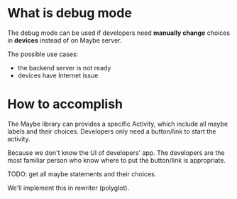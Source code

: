 # What is debug mode
The debug mode can be used if developers need **manually change** choices in **devices** instead of on Maybe server.

The possible use cases:
* the backend server is not ready
* devices have Internet issue

# How to accomplish
The Maybe library can provides a specific Activity, which include all maybe labels and their choices.
Developers only need a button/link to start the activity.

Because we don't know the UI of developers' app. The developers are the most familiar person who know where to put the button/link is appropriate.

TODO: get all maybe statements and their choices.

We'll implement this in rewriter (polyglot).
